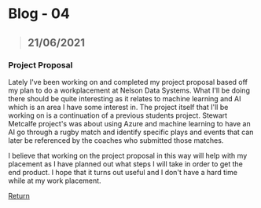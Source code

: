 # Blog - 04

> ## 21/06/2021

### Project Proposal

Lately I've been working on and completed my project proposal based off my plan to do a workplacement at Nelson Data Systems. What I'll be doing there should be quite interesting as it relates to machine learning and AI which is an area I have some interest in. The project itself that I'll be working on is a continuation of a previous students project. Stewart Metcalfe project's was about using Azure and machine learning to have an AI go through a rugby match and identify specific plays and events that can later be referenced by the coaches who submitted those matches.

I believe that working on the project proposal in this way will help with my placement as I have planned out what steps I will take in order to get the end product. I hope that it turns out useful and I don't have a hard time while at my work placement.

[Return](https://stewartnz.github.io/RES701-Blogs/)
